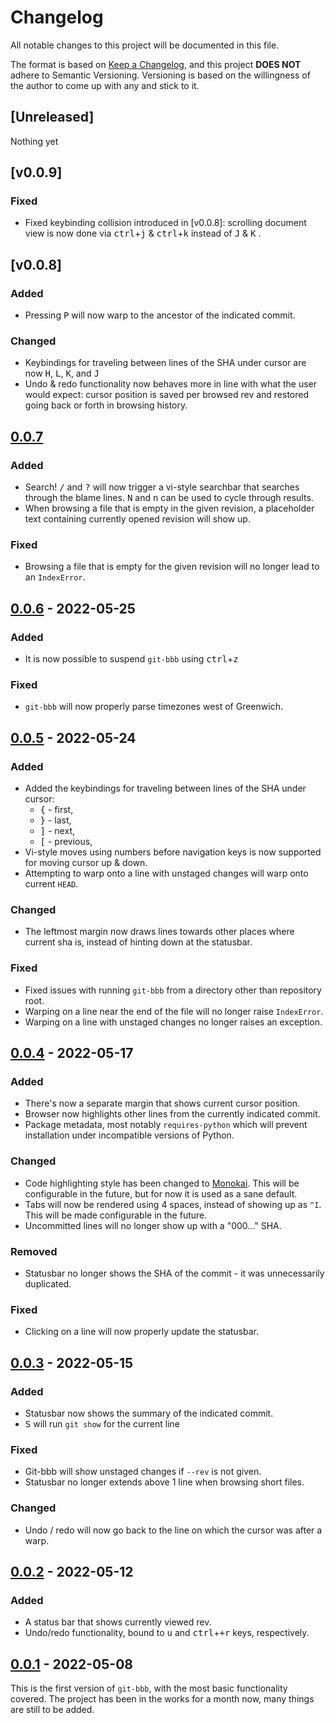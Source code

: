 # Changelog
All notable changes to this project will be documented in this file.

The format is based on [Keep a Changelog](https://keepachangelog.com/en/1.0.0/),
and this project **DOES NOT** adhere to Semantic Versioning. Versioning is based
on the willingness of the author to come up with any and stick to it. 

## [Unreleased]

Nothing yet

## [v0.0.9]

### Fixed

* Fixed keybinding collision introduced in [v0.0.8]: scrolling document view is
  now done via <kbd>ctrl</kbd>+<kbd>j</kbd> & <kbd>ctrl</kbd>+<kbd>k</kbd>
  instead of <kbd>J</kbd> & <kbd>K</kbd> .

## [v0.0.8]

### Added

* Pressing <kbd>P</kbd> will now warp to the ancestor of the indicated commit.

### Changed

* Keybindings for traveling between lines of the SHA under cursor are now
  <kbd>H</kbd>, <kbd>L</kbd>, <kbd>K</kbd>, and <kbd>J</kbd>
* Undo & redo functionality now behaves more in line with what the user would
  expect: cursor position is saved per browsed rev and restored going back or
  forth in browsing history.

## [0.0.7]

### Added

* Search! <kbd>/</kbd> and <kbd>?</kbd> will now trigger a vi-style searchbar
  that searches through the blame lines. <kbd>N</kbd> and <kbd>n</kbd> can be
  used to cycle through results.
* When browsing a file that is empty in the given revision, a placeholder text
  containing currently opened revision will show up.

### Fixed

* Browsing a file that is empty for the given revision will no longer lead to
  an `IndexError`.

## [0.0.6] - 2022-05-25

### Added

* It is now possible to suspend `git-bbb` using <kbd>ctrl</kbd>+<kbd>z</kbd>

### Fixed

* `git-bbb` will now properly parse timezones west of Greenwich.

## [0.0.5] - 2022-05-24

### Added

* Added the keybindings for traveling between lines of the SHA under cursor:
    * <kbd>{</kbd> - first,
    * <kbd>}</kbd> - last,
    * <kbd>]</kbd> - next,
    * <kbd>[</kbd> - previous,
* Vi-style moves using numbers before navigation keys is now supported for
  moving cursor up & down.
* Attempting to warp onto a line with unstaged changes will warp onto current
  `HEAD`.

### Changed

* The leftmost margin now draws lines towards other places where current sha
  is, instead of hinting down at the statusbar.

### Fixed

* Fixed issues with running `git-bbb` from a directory other than repository
  root.
* Warping on a line near the end of the file will no longer raise `IndexError`.
* Warping on a line with unstaged changes no longer raises an exception.

## [0.0.4] - 2022-05-17

### Added

* There's now a separate margin that shows current cursor position.
* Browser now highlights other lines from the currently indicated commit.
* Package metadata, most notably `requires-python` which will prevent
  installation under incompatible versions of Python.

### Changed

* Code highlighting style has been changed to
  [Monokai](https://pygments.org/styles/). This will be configurable in the
  future, but for now it is used as a sane default.
* Tabs will now be rendered using 4 spaces, instead of showing up as `^I`. This
  will be made configurable in the future.
* Uncommitted lines will no longer show up with a "000..." SHA.

### Removed

* Statusbar no longer shows the SHA of the commit - it was unnecessarily
  duplicated.

### Fixed

* Clicking on a line will now properly update the statusbar.

## [0.0.3] - 2022-05-15
### Added

* Statusbar now shows the summary of the indicated commit.
* <kbd>S</kbd> will run `git show` for the current line

### Fixed

* Git-bbb will show unstaged changes if `--rev` is not given.
* Statusbar no longer extends above 1 line when browsing short files.

### Changed

* Undo / redo will now go back to the line on which the cursor was after a warp.

## [0.0.2] - 2022-05-12
### Added

* A status bar that shows currently viewed rev.
* Undo/redo functionality, bound to <kbd>u</kbd> and
  <kbd>ctrl</kbd>+<kbd>+r</kbd> keys, respectively.

## [0.0.1] - 2022-05-08

This is the first version of `git-bbb`, with the most basic functionality
covered. The project has been in the works for a month now, many things are
still to be added.

[0.0.9]: https://github.com/mrmino/git-bbb/releases/tag/v0.0.9
[0.0.8]: https://github.com/mrmino/git-bbb/releases/tag/v0.0.8
[0.0.7]: https://github.com/mrmino/git-bbb/releases/tag/v0.0.7
[0.0.6]: https://github.com/mrmino/git-bbb/releases/tag/v0.0.6
[0.0.5]: https://github.com/mrmino/git-bbb/releases/tag/v0.0.5
[0.0.4]: https://github.com/mrmino/git-bbb/releases/tag/v0.0.4
[0.0.3]: https://github.com/mrmino/git-bbb/releases/tag/v0.0.3
[0.0.2]: https://github.com/mrmino/git-bbb/releases/tag/v0.0.2
[0.0.1]: https://github.com/mrmino/git-bbb/releases/tag/v0.0.1

